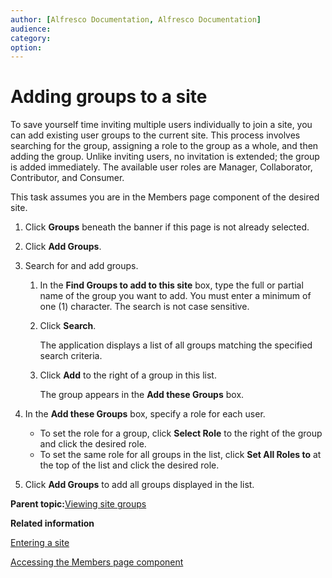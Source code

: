 ```yaml
---
author: [Alfresco Documentation, Alfresco Documentation]
audience: 
category: 
option: 
---
```


# Adding groups to a site

To save yourself time inviting multiple users individually to join a site, you can add existing user groups to the current site. This process involves searching for the group, assigning a role to the group as a whole, and then adding the group. Unlike inviting users, no invitation is extended; the group is added immediately. The available user roles are Manager, Collaborator, Contributor, and Consumer.

This task assumes you are in the Members page component of the desired site.

1.  Click **Groups** beneath the banner if this page is not already selected.

2.  Click **Add Groups**.

3.  Search for and add groups.

    1.  In the **Find Groups to add to this site** box, type the full or partial name of the group you want to add. You must enter a minimum of one \(1\) character. The search is not case sensitive.

    2.  Click **Search**.

        The application displays a list of all groups matching the specified search criteria.

    3.  Click **Add** to the right of a group in this list.

        The group appears in the **Add these Groups** box.

4.  In the **Add these Groups** box, specify a role for each user.

    -   To set the role for a group, click **Select Role** to the right of the group and click the desired role.
    -   To set the same role for all groups in the list, click **Set All Roles to** at the top of the list and click the desired role.
5.  Click **Add Groups** to add all groups displayed in the list.


**Parent topic:**[Viewing site groups](../tasks/members-view-groups.md)

**Related information**  


[Entering a site](dashboard-site-enter.md)

[Accessing the Members page component](members-page-access.md)

